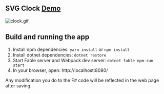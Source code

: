## SVG Clock [Demo](https://fable-elmish.github.io/sample-react-timer-svg)
![clock.gif](https://cloud.githubusercontent.com/assets/13316248/24984147/011f8420-1fec-11e7-98c7-4005046f174c.gif)

## Build and running the app

1. Install npm dependencies: `yarn install` or `npm install`
2. Install dotnet dependencies: `dotnet restore`
3. Start Fable server and Webpack dev server: `dotnet fable npm-run start`
4. In your browser, open: http://localhost:8080/

Any modification you do to the F# code will be reflected in the web page after saving.
